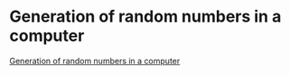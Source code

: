 # Generation of random numbers in a computer
[Generation of random numbers in a computer](https://aiwithcloud.com/2022/09/15/generation_of_random_numbers_in_a_computer/)